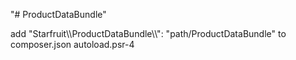 "# ProductDataBundle" 

add "Starfruit\\\ProductDataBundle\\\\": "path/ProductDataBundle" to composer.json autoload.psr-4

